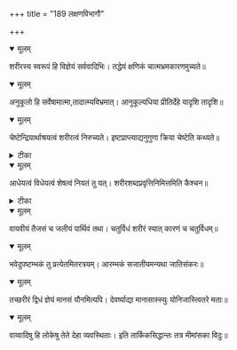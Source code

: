 +++
title = "189 लक्षणविभागौ"

+++


<details open><summary>मूलम्</summary>

शरीरस्य स्वरूपं हि विज्ञेयं सर्ववादिभिः। तद्धेयं क्षणिकं चात्मभ्रमकारणमुच्यते॥
</details>



<details open><summary>मूलम्</summary>

अनुकूलो हि सर्वेषामात्मा,तादात्म्यविभ्रमात्। आनुकूल्यधिया प्रीतिर्देहे यादृशि तादृशि॥
</details>



<details open><summary>मूलम्</summary>

चेष्टेन्द्रियार्थाश्रयत्वं शरीरत्वं निरुच्यते। इष्टप्राप्त्याद्यनुगुणा क्रिया चेष्टेति कथ्यते॥
</details>



<details><summary>टीका</summary>

न्या. सू.[1-1-11]
</details>



<details open><summary>मूलम्</summary>

आधेयत्वं विधेयत्वं शेषत्वं नियतं तु यत्। शरीरशब्दप्रवृत्तिनिमित्तमिति कैश्चन॥
</details>



<details><summary>टीका</summary>

श्रीभा.[2-1-9]
</details>



<details open><summary>मूलम्</summary>

वायवीयं तैजसं च जलीयं पार्थिवं तथा। चतुर्विधं शरीरं स्यात् कारणं च चतुर्विधम्॥
</details>



<details open><summary>मूलम्</summary>

भवेदुपष्टम्भकं तु प्रत्येतमितरत्रयम्। आरम्भकं सजातीयमन्यथा जातिसंकरः॥
</details>



<details open><summary>मूलम्</summary>

तच्छरीरं द्विधं ज्ञेयं मानसं यौनमित्यपि। देवर्ष्याद्या मानासास्स्युः योनिजास्त्वितरे मताः॥
</details>



<details open><summary>मूलम्</summary>

वाय्वादिषु हि लोकेषु तेते देहा व्यवस्थिताः। इति तार्किकसिद्धान्तः तत्र मीमांसका विदुः॥
</details>

